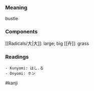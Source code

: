 ### Meaning

bustle

### Components

[[Radicals/大|大]]: large; big [[卉]]: grass

### Readings

```
- Kunyomi: はし.る
- Onyomi: ホン
```

#kanji